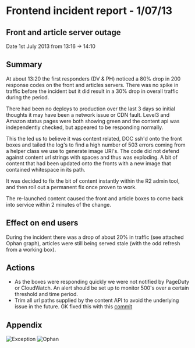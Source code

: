 # Frontend incident report - 1/07/13

## Front and article server outage
Date 1st July 2013 from 13:16 -> 14:10

## Summary
At about 13:20 the first responders (DV & PH) noticed a 80% drop in 200 response codes on the front and articles servers. There was no spike in traffic before the incident but it did result in a 30% drop in overall traffic during the period.

There had been no deploys to production over the last 3 days so initial thoughts it may have been a network issue or CDN fault. Level3 and Amazon status pages were both showing green and the content api was independently checked, but appeared to be responding normally.

This the led us to believe it was content related, DOC ssh'd onto the front boxes and tailed the log's to find a high number of 503 errors coming from a helper class we use to generate image URI's. The code did not defend against content url strings with spaces and thus was exploding. A bit of content that had been updated onto the fronts with a new image that contained whitespace in its path.

It was decided to fix the bit of content instantly within the R2 admin tool, and then roll out a permanent fix once proven to work.

The re-launched content caused the front and article boxes to come back into service within 2 minutes of the change.

## Effect on end users
During the incident there was a drop of about 20% in traffic (see attached Ophan graph), articles were still being served stale (with the odd refresh from a working box).

## Actions
- As the boxes were responding quickly we were not notified by PageDuty or CloudWatch. An alert should be set up to monitor 500's over a certain threshold and time period.
- Trim all url paths supplied by the content API to avoid the underlying issue in the future. GK fixed this with this [commit](https://github.com/guardian/frontend/commit/bbad0a7eaf1db7e37b0fc5bf7d611d9a378875d8)

## Appendix
![Exception](https://raw.github.com/guardian/frontend/main/docs/incidents/images/2013-07-01-exception.png)
![Ophan](https://raw.github.com/guardian/frontend/main/docs/incidents/images/2013-07-01-ophan.png)



